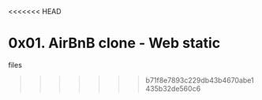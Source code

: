 <<<<<<< HEAD

0x01. AirBnB clone - Web static
=======
files
>>>>>>> b71f8e7893c229db43b4670abe1435b32de560c6
